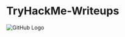 # TryHackMe-Writeups
![GitHub Logo](https://lh3.googleusercontent.com/pLumQ1hecvcjl-17Y19czIbOurWMnbq_WIqPa0z39uU7aOl47L7aTX2jKjABYAdNzzNdWelhzv3YB0SPhcDGxw=w1522)
